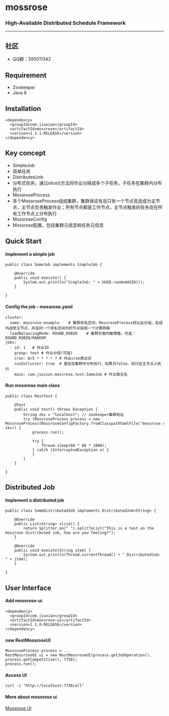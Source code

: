 # mossrose
<h3>High-Avaliable Distributed Schedule Framework</h3>

<hr>

## 社区
 * QQ群：595011342

## Requirement

* Zookeeper
* Java 8
 
## Installation
```
<dependency>
  <groupId>com.jiuxian</groupId>
  <artifactId>mossrose</artifactId>
  <version>1.3.1-RELEASE</version>
</dependency>
```

## Key concept

* SimpleJob
 * 简单任务
* DistributedJob
 * 分布式任务，通过slice()方法将作业分隔成多个子任务，子任务在集群内分布执行
* MossroseProcess
 * 多个MossroseProcess组成集群，集群保证有且只有一个节点竞选成为主节点，主节点负责触发作业；所有节点都是工作节点，主节点触发的任务会在所有工作节点上分布执行
* MossroseConfig
 * Mossrose配置，包括集群元信息和任务元信息


## Quick Start

#### Implement a simple job
```
public class SomeJob implements SimpleJob {

    @Override
    public void execute() {
        System.out.println("SimpleJob: " + UUID.randomUUID());
	}

}
```

#### Config the job - mossrose.yaml
```
cluster:
  name: mossrose-example    # 集群命名空间，MossroseProcess将以此分组，在组内选举主节点，并且同一个命名空间内的节点组成一个计算网格
  loadBalancingMode: ROUND_ROBIN    # 集群负载均衡策略，可选：ROUND_ROBIN/RANDOM
jobs:
  - id: 1   # 作业ID
    group: test # 作业分组(可选)
    cron: 0/5 * * * * ? # 作业cron表达式
    runInCluster: true  # 是否在集群中分布执行，如果为false，则只在主节点上执行
    main: com.jiuxian.mossrose.test.SomeJob # 作业类全名
```

#### Run mossrose main class
```
public class MainTest {

	@Test
	public void test() throws Exception {
		String zks = "localhost"; // zookeeper集群地址
		try (MossroseProcess process = new MossroseProcess(MossroseConfigFactory.fromClasspathYamlFile("mossrose.yaml"), zks)) {
			process.run();

			try {
				Thread.sleep(60 * 60 * 1000);
			} catch (InterruptedException e) {
			}
		}
	}

}
```

## Distributed Job
#### Implement a distributed job
```
public class SomeDistributedJob implements DistributedJob<String> {

    @Override
	public List<String> slice() {
		return Splitter.on(" ").splitToList("This is a test on the mossrose distributed job, how are you feeling?");
	}

	@Override
	public void execute(String item) {
		System.out.println(Thread.currentThread() + " DistributedJob: " + item);
	}

}
```

## User Interface
#### Add mossrose-ui
```
<dependency>
  <groupId>com.jiuxian</groupId>
  <artifactId>mossrose-ui</artifactId>
  <version>1.1.0-RELEASE</version>
</dependency>
```

#### new RestMossroseUI
```
MossroseProcess process = ...
RestMossroseUI ui = new RestMossroseUI(process.getJobOperation(), process.getCompetitive(), 7758);
process.run();
```

#### Access UI
```
curl -i "http://localhost:7758/all"
```

#### More about mossrose ui
[Mossrose UI](https://github.com/jiuxiantuan/mossrose-ui)
